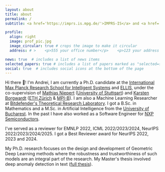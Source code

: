 ```yaml
---
layout: about
title: about
permalink: /
subtitle: <a href='https://imprs.is.mpg.de/'>IMPRS-IS</a> and <a href='https://ellis.eu/'>ELLIS</a> PhD Student. ML Researcher at <a href='https://bit-ml.github.io/'>Bitdefender</a>. Interested in robust & trustworthy Geometric Deep Learning. 🇷🇴 ➡️ 🇩🇪

profile:
  align: right
  image: prof_pic.jpg
  image_circular: true # crops the image to make it circular
  address: # >    <p>555 your office number</p>    <p>123 your address street</p>    <p>Your City, State 12345</p>

news: true  # includes a list of news items
selected_papers: true # includes a list of papers marked as "selected={true}"
social: true  # includes social icons at the bottom of the page
---
```

Hi there 👋! I'm Andrei, I am currently a Ph.D. candidate at the <a href='https://imprs.is.mpg.de/'>International Max Planck Research School for Intelligent Systems</a> and <a href='https://ellis.eu/'>ELLIS</a>, under the co-supervision of <a href='http://matlog.net/index.html'>Mathias Niepert</a> (<a href='https://www.uni-stuttgart.de/en/'>University of Stuttgart</a>) and <a href='https://bsse.ethz.ch/mlcb/karsten/profile-karsten.html'>Karsten Borgwardt</a> (<a href='https://ethz.ch/en.html'>ETH Zürich</a> & <a href='https://www.biochem.mpg.de/en'>MPI-B</a>). I am also a Machine Learning Researcher at <a href='https://bit-ml.github.io/'>Bitdefender's Theoretical Research Laboratory</a>. I got a B.Sc. in Mathematics and a M.Sc. in Artificial Intelligence from the <a href='https://fmi.unibuc.ro/'>University of Bucharest</a>. In the past I have also worked as a Software Engineer for <a href='https://www.nxp.com/'>NXP Semiconductors</a>. 

I've served as a reviewer for EMNLP 2022, ICML 2022/2023/2024, NeurIPS 2022/2023/2024/2025. I got a Best Reviewer award for NeurIPS 2022, 2023 and 2024.

My Ph.D. research focuses on the design and development of Geometric Deep Learning methods where the robustness and trustworthiness of such models are an integral part of the research. My Master's thesis involved deep anomaly detection in text (<a href='https://raw.githubusercontent.com/andreimano/andreimano.github.io/master/msc_thesis_manolache.pdf'>full thesis</a>). 
